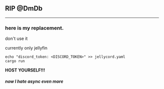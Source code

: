 ## **RIP @DmDb**

___

### here is my replacement.



don't use it

currently only jellyfin


```
echo "discord_token: <DISCORD_TOKEN>" >> jellycord.yaml
cargo run
```


**HOST YOURSELF!!!**



##### now I hate async even more